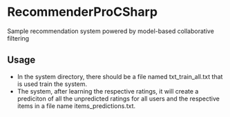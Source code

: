 # RecommenderProCSharp
Sample recommendation system powered by model-based collaborative filtering

## Usage
- In the system directory, there should be a file named txt_train_all.txt that is used train the system.
- The system, after learning the respective ratings, it will create a prediciton of all the unpredicted ratings for all users and the respective items in a file name items_predictions.txt.


